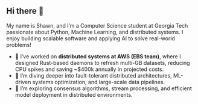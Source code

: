 ## Hi there 👋
My name is Shawn, and I’m a Computer Science student at Georgia Tech passionate about Python, Machine Learning, and distributed systems. I enjoy building scalable software and applying AI to solve real-world problems!
  - 🔭  I’ve worked on **distributed systems at AWS (EBS team)**, where I designed Rust-based daemons to refresh multi-GB datasets, reducing CPU spikes and        saving ~$400k annually in projected costs.  
  - 🌱 I’m diving deeper into fault-tolerant distributed architectures, ML-driven systems optimization, and large-scale data pipelines.
  - 🤔 I’m exploring consensus algorithms, stream processing, and efficient model deployment in distributed environments.

<!--
**shawncshen/shawncshen** is a ✨ _special_ ✨ repository because its `README.md` (this file) appears on your GitHub profile.

Here are some ideas to get you started:

- 🔭 I’m currently working on ...
- 🌱 I’m currently learning ...
- 👯 I’m looking to collaborate on ...
- 🤔 I’m looking for help with ...
- 💬 Ask me about ...
- 📫 How to reach me: ...
- 😄 Pronouns: ...
- ⚡ Fun fact: ...
-->

